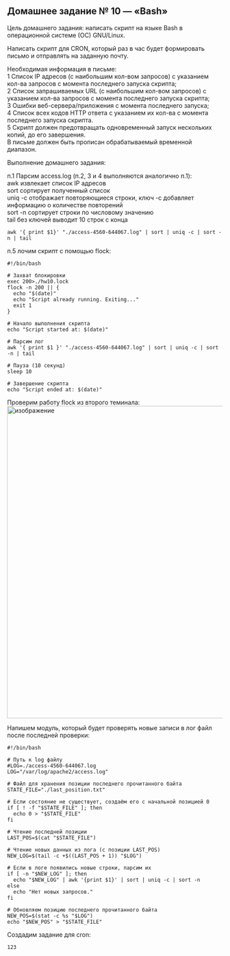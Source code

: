 ## Домашнее задание № 10 — «Bash»

Цель домашнего задания: написать скрипт на языке Bash в операционной системе (ОС) GNU/Linux.

Написать скрипт для CRON, который раз в час будет формировать письмо и отправлять на заданную почту.  

Необходимая информация в письме:  
1 Список IP адресов (с наибольшим кол-вом запросов) с указанием кол-ва запросов c момента последнего запуска скрипта;  
2 Список запрашиваемых URL (с наибольшим кол-вом запросов) с указанием кол-ва запросов c момента последнего запуска скрипта;  
3 Ошибки веб-сервера/приложения c момента последнего запуска;  
4 Список всех кодов HTTP ответа с указанием их кол-ва с момента последнего запуска скрипта.  
5 Скрипт должен предотвращать одновременный запуск нескольких копий, до его завершения.  
В письме должен быть прописан обрабатываемый временной диапазон.


Выполнение домашнего задания:

п.1 Парсим access.log (п.2, 3 и 4 выполняются аналогично п.1):  
awk извлекает список IP адресов  
sort сортирует полученный список  
uniq -c отображает повторяющиеся строки, ключ -c добавляет информацию о количестве повторений  
sort -n сортирует строки по числовому значению  
tail без ключей выводит 10 строк с конца 
```console
awk '{ print $1}' "./access-4560-644067.log" | sort | uniq -c | sort -n | tail
```

п.5 лочим скрипт с помощью flock:
```console
#!/bin/bash

# Захват блокировки
exec 200>./hw10.lock
flock -n 200 || {
  echo "$(date)"
  echo "Script already running. Exiting..."
  exit 1
}

# Начало выполнения скрипта
echo "Script started at: $(date)"

# Парсим лог
awk '{ print $1 }' "./access-4560-644067.log" | sort | uniq -c | sort -n | tail

# Пауза (10 секунд)
sleep 10

# Завершение скрипта
echo "Script ended at: $(date)"
```

Проверим работу flock из второго теминала:
<img width="1366" height="728" alt="изображение" src="https://github.com/user-attachments/assets/5447c168-1c0e-4db6-8378-718d5f34c4fc" />

Напишем модуль, который будет проверять новые записи в лог файл после последней проверки:
```consle
#!/bin/bash

# Путь к log файлу
#LOG=./access-4560-644067.log
LOG="/var/log/apache2/access.log"

# Файл для хранения позиции последнего прочитанного байта
STATE_FILE="./last_position.txt"

# Если состояние не существует, создаём его с начальной позицией 0
if [ ! -f "$STATE_FILE" ]; then
  echo 0 > "$STATE_FILE"
fi

# Чтение последней позиции
LAST_POS=$(cat "$STATE_FILE")

# Чтение новых данных из лога (с позиции LAST_POS)
NEW_LOG=$(tail -c +$((LAST_POS + 1)) "$LOG")

# Если в логе появились новые строки, парсим их
if [ -n "$NEW_LOG" ]; then
  echo "$NEW_LOG" | awk '{print $1}' | sort | uniq -c | sort -n
else
  echo "Нет новых запросов."
fi

# Обновляем позицию последнего прочитанного байта
NEW_POS=$(stat -c %s "$LOG")
echo "$NEW_POS" > "$STATE_FILE"
```

Создадим задание для cron:
```console
123
```

